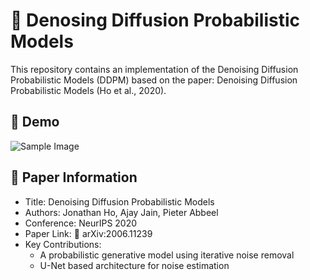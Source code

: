 # 📌 Denosing Diffusion Probabilistic Models
This repository contains an implementation of the Denoising Diffusion Probabilistic Models (DDPM) based on the paper:
Denoising Diffusion Probabilistic Models (Ho et al., 2020).

## 📸 Demo
![Sample Image](/img/result.png)

## 📜 Paper Information
- Title: Denoising Diffusion Probabilistic Models
- Authors: Jonathan Ho, Ajay Jain, Pieter Abbeel
- Conference: NeurIPS 2020
- Paper Link: 📄 arXiv:2006.11239
- Key Contributions:
    - A probabilistic generative model using iterative noise removal
    - U-Net based architecture for noise estimation